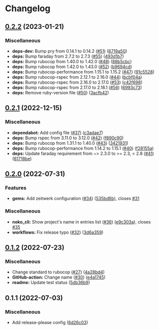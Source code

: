 # Changelog

## [0.2.2](https://github.com/JuanVqz/noko_cli/compare/v0.2.1...v0.2.2) (2023-01-21)


### Miscellaneous

* **deps-dev:** Bump pry from 0.14.1 to 0.14.2 ([#51](https://github.com/JuanVqz/noko_cli/issues/51)) ([6719a50](https://github.com/JuanVqz/noko_cli/commit/6719a506216399655c6545ded1e8306bf0710fc9))
* **deps:** Bump faraday from 2.7.2 to 2.7.3 ([#55](https://github.com/JuanVqz/noko_cli/issues/55)) ([493d1b7](https://github.com/JuanVqz/noko_cli/commit/493d1b705a15aff29d5619e1b92ff2f7cfa9c1c1))
* **deps:** Bump rubocop from 1.40.0 to 1.42.0 ([#48](https://github.com/JuanVqz/noko_cli/issues/48)) ([88b5cbc](https://github.com/JuanVqz/noko_cli/commit/88b5cbcaa8b6cdc2cf6d71198a1fc94458dcdf40))
* **deps:** Bump rubocop from 1.42.0 to 1.43.0 ([#52](https://github.com/JuanVqz/noko_cli/issues/52)) ([b9694cd](https://github.com/JuanVqz/noko_cli/commit/b9694cdd3dffa8d4e8b818954c860d18e119a8b9))
* **deps:** Bump rubocop-performance from 1.15.1 to 1.15.2 ([#47](https://github.com/JuanVqz/noko_cli/issues/47)) ([91c5528](https://github.com/JuanVqz/noko_cli/commit/91c5528607987afafaafd30787a462cd24f7a31b))
* **deps:** Bump rubocop-rspec from 2.12.1 to 2.16.0 ([#44](https://github.com/JuanVqz/noko_cli/issues/44)) ([bcbf04a](https://github.com/JuanVqz/noko_cli/commit/bcbf04aea29433c4bc1efde98405188765ce24b9))
* **deps:** Bump rubocop-rspec from 2.16.0 to 2.17.0 ([#53](https://github.com/JuanVqz/noko_cli/issues/53)) ([c42f698](https://github.com/JuanVqz/noko_cli/commit/c42f698710be410972db5833f842603506eaa5c8))
* **deps:** Bump rubocop-rspec from 2.17.0 to 2.18.1 ([#56](https://github.com/JuanVqz/noko_cli/issues/56)) ([6993c73](https://github.com/JuanVqz/noko_cli/commit/6993c73072efb7b8cb372e60d16613cc77cf019d))
* **deps:** Remove ruby-version file ([#50](https://github.com/JuanVqz/noko_cli/issues/50)) ([3acfb42](https://github.com/JuanVqz/noko_cli/commit/3acfb4248491bab88e2762ef2c135ee5d15af356))

## [0.2.1](https://github.com/JuanVqz/noko_cli/compare/v0.2.0...v0.2.1) (2022-12-15)


### Miscellaneous

* **dependabot:** Add config file ([#37](https://github.com/JuanVqz/noko_cli/issues/37)) ([c3adae7](https://github.com/JuanVqz/noko_cli/commit/c3adae741fe7fe8647d5edbdcdb14fb67e921401))
* **deps:** Bump rspec from 3.11.0 to 3.12.0 ([#42](https://github.com/JuanVqz/noko_cli/issues/42)) ([f890c90](https://github.com/JuanVqz/noko_cli/commit/f890c900f3ddc35039541ca68f2bbfacd199bff3))
* **deps:** Bump rubocop from 1.31.1 to 1.40.0 ([#43](https://github.com/JuanVqz/noko_cli/issues/43)) ([3421931](https://github.com/JuanVqz/noko_cli/commit/342193153b5ec58ec8c2b63c3d1c4ee5fdebde07))
* **deps:** Bump rubocop-performance from 1.14.2 to 1.15.1 ([#40](https://github.com/JuanVqz/noko_cli/issues/40)) ([f28155a](https://github.com/JuanVqz/noko_cli/commit/f28155af056bb92f429a091833f2e622db8ec4c8))
* **deps:** Update faraday requirement from ~&gt; 2.3.0 to >= 2.3, &lt; 2.8 ([#41](https://github.com/JuanVqz/noko_cli/issues/41)) ([61718be](https://github.com/JuanVqz/noko_cli/commit/61718bed9f61074c51c5d43d6476efc9358abb1e))

## [0.2.0](https://github.com/JuanVqz/noko_cli/compare/v0.1.2...v0.2.0) (2022-07-31)


### Features

* **gems:** Add zeitwerk configuration ([#34](https://github.com/JuanVqz/noko_cli/issues/34)) ([535bd6b](https://github.com/JuanVqz/noko_cli/commit/535bd6bbbe172b197a16931dd39453458c4ecd7b)), closes [#31](https://github.com/JuanVqz/noko_cli/issues/31)


### Miscellaneous

* **noko_cli:** Show project's name in entries list ([#36](https://github.com/JuanVqz/noko_cli/issues/36)) ([e9c303a](https://github.com/JuanVqz/noko_cli/commit/e9c303abba74f9154a8f42c76897f953f5045e1d)), closes [#35](https://github.com/JuanVqz/noko_cli/issues/35)
* **workflows:** Fix release typo ([#32](https://github.com/JuanVqz/noko_cli/issues/32)) ([3d6a359](https://github.com/JuanVqz/noko_cli/commit/3d6a359ddb0f3edef1c80acd2072567f4ad26948))

## [0.1.2](https://github.com/JuanVqz/noko_cli/compare/v0.1.1...v0.1.2) (2022-07-23)


### Miscellaneous

* Change standard to rubocop ([#27](https://github.com/JuanVqz/noko_cli/issues/27)) ([4a28bd4](https://github.com/JuanVqz/noko_cli/commit/4a28bd400d7f14e7e47016091fa82a399988e86c))
* **GitHub-action:** Change name ([#30](https://github.com/JuanVqz/noko_cli/issues/30)) ([e4a1745](https://github.com/JuanVqz/noko_cli/commit/e4a1745c618360c1b4e616ffa3287bf56e958549))
* **readme:** Update test status ([5db36b9](https://github.com/JuanVqz/noko_cli/commit/5db36b9b7d1cbb7c0761af9e8503c5ef3fdef8ec))

## 0.1.1 (2022-07-03)


### Miscellaneous

* Add release-please config ([6d26c03](https://github.com/JuanVqz/noko_cli/commit/6d26c0368e3529b850f350e0ea42ac1e5beca4d9))
